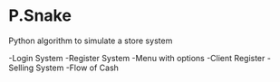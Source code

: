 # P.Snake
Python algorithm to simulate a store system

-Login System
-Register System
-Menu with options
-Client Register
-Selling System
-Flow of Cash
